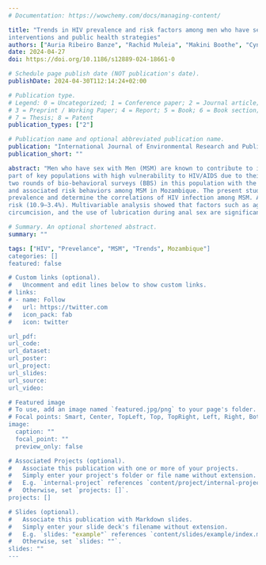 ```yaml
---
# Documentation: https://wowchemy.com/docs/managing-content/

title: "Trends in HIV prevalence and risk factors among men who have sex with men in Mozambique: implications for targeted
interventions and public health strategies"
authors: ["Auria Ribeiro Banze", "Rachid Muleia", "Makini Boothe", "Cynthia Cemá Baltazar"]
date: 2024-04-27
doi: https://doi.org/10.1186/s12889-024-18661-0

# Schedule page publish date (NOT publication's date).
publishDate: 2024-04-30T112:14:24+02:00

# Publication type.
# Legend: 0 = Uncategorized; 1 = Conference paper; 2 = Journal article;
# 3 = Preprint / Working Paper; 4 = Report; 5 = Book; 6 = Book section;
# 7 = Thesis; 8 = Patent
publication_types: ["2"]

# Publication name and optional abbreviated publication name.
publication: "International Journal of Environmental Research and Public Health"
publication_short: ""

abstract: "Men who have sex with Men (MSM) are known to contribute to increased HIV prevalence as an integral
part of key populations with high vulnerability to HIV/AIDS due to their sexual behaviours. Mozambique conducted
two rounds of bio-behavioral surveys (BBS) in this population with the main objective of estimating HIV prevalence
and associated risk behaviors among MSM in Mozambique. The present study aims to estimate the trend of HIV
prevalence and determine the correlations of HIV infection among MSM. A repeated cross-sectional analytical study was conducted from secondary data from the first and second rounds of BBS in Mozambique conducted in 2011 and 2020–2021 respectively. Each round used a similar methodology which allowed for comparison between the two surveys. Chi-square test and logistic regression was used to compare the HIV prevalence between the BBS rounds, identify factors associated with HIV, and assess changes in HIV prevalence across selected risk factors. There was a significant increase in HIV prevalence among MSM (7.1–14.9%), living in Maputo (9.3–14.7%), uncircumcised (11.7–25.1%), and those who reported two sexual partners in the last year (5.2–14.4%). In contrast, there was a decrease in prevalence among adult MSM aged between 25 and 29 years (24.7–13.9%), aged 30 years or older (45.7–27.7%), married (29.1–16.8%), with higher education (16.7–5.9%) and moderate perception of HIV
risk (10.9–3.4%). Multivariable analysis showed that factors such as age, marital status, religion, sexual identity,
circumcision, and the use of lubrication during anal sex are significantly associated with the risk of HIV infection. This study underscores the continuing need for HIV prevention and education efforts. The rise in prevalence among specific population segments and the sustained presence of risk factors emphasize the requirement for holistic strategies tailored to the unique requirements of each subgroup. Understanding trends and risk factors is crucial to guiding public health policies and designing efficacious prevention programs that aim to curtail HIV transmission while enhancing the well-being of those impacted by the condition."

# Summary. An optional shortened abstract.
summary: ""

tags: ["HIV", "Prevelance", "MSM", "Trends", Mozambique"]
categories: []
featured: false

# Custom links (optional).
#   Uncomment and edit lines below to show custom links.
# links:
# - name: Follow
#   url: https://twitter.com
#   icon_pack: fab
#   icon: twitter

url_pdf:
url_code:
url_dataset:
url_poster:
url_project:
url_slides:
url_source:
url_video:

# Featured image
# To use, add an image named `featured.jpg/png` to your page's folder. 
# Focal points: Smart, Center, TopLeft, Top, TopRight, Left, Right, BottomLeft, Bottom, BottomRight.
image:
  caption: ""
  focal_point: ""
  preview_only: false

# Associated Projects (optional).
#   Associate this publication with one or more of your projects.
#   Simply enter your project's folder or file name without extension.
#   E.g. `internal-project` references `content/project/internal-project/index.md`.
#   Otherwise, set `projects: []`.
projects: []

# Slides (optional).
#   Associate this publication with Markdown slides.
#   Simply enter your slide deck's filename without extension.
#   E.g. `slides: "example"` references `content/slides/example/index.md`.
#   Otherwise, set `slides: ""`.
slides: ""
---
```

